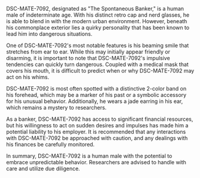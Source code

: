 DSC-MATE-7092, designated as "The Spontaneous Banker," is a human male of indeterminate age. With his distinct retro cap and nerd glasses, he is able to blend in with the modern urban environment. However, beneath his commonplace exterior lies a quirky personality that has been known to lead him into dangerous situations. 

One of DSC-MATE-7092's most notable features is his beaming smile that stretches from ear to ear. While this may initially appear friendly or disarming, it is important to note that DSC-MATE-7092's impulsive tendencies can quickly turn dangerous. Coupled with a medical mask that covers his mouth, it is difficult to predict when or why DSC-MATE-7092 may act on his whims.

DSC-MATE-7092 is most often spotted with a distinctive 2-color band on his forehead, which may be a marker of his past or a symbolic accessory for his unusual behavior. Additionally, he wears a jade earring in his ear, which remains a mystery to researchers.

As a banker, DSC-MATE-7092 has access to significant financial resources, but his willingness to act on sudden desires and impulses has made him a potential liability to his employer. It is recommended that any interactions with DSC-MATE-7092 be approached with caution, and any dealings with his finances be carefully monitored.

In summary, DSC-MATE-7092 is a human male with the potential to embrace unpredictable behavior. Researchers are advised to handle with care and utilize due diligence.